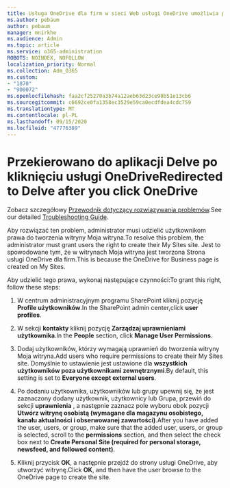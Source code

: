 ```yaml
---
title: Usługa OneDrive dla firm w sieci Web usługi OneDrive umożliwia przekierowanie do aplikacji Delve
ms.author: pebaum
author: pebaum
manager: mnirkhe
ms.audience: Admin
ms.topic: article
ms.service: o365-administration
ROBOTS: NOINDEX, NOFOLLOW
localization_priority: Normal
ms.collection: Adm_O365
ms.custom:
- "1870"
- "900072"
ms.openlocfilehash: faa2cf25270a3b74a12aeb63d23ce98b51e13cb6
ms.sourcegitcommit: c6692ce0fa1358ec3529e59ca0ecdfdea4cdc759
ms.translationtype: MT
ms.contentlocale: pl-PL
ms.lasthandoff: 09/15/2020
ms.locfileid: "47776389"
---
```

# <a name="redirected-to-delve-after-you-click-onedrive"></a><span data-ttu-id="8bae2-102">Przekierowano do aplikacji Delve po kliknięciu usługi OneDrive</span><span class="sxs-lookup"><span data-stu-id="8bae2-102">Redirected to Delve after you click OneDrive</span></span>

<span data-ttu-id="8bae2-103">Zobacz szczegółowy [Przewodnik dotyczący rozwiązywania problemów](https://docs.microsoft.com/sharepoint/support/sites/troubleshooting-guide-for-sites-stopped-at-provisioning).</span><span class="sxs-lookup"><span data-stu-id="8bae2-103">See our detailed [Troubleshooting Guide](https://docs.microsoft.com/sharepoint/support/sites/troubleshooting-guide-for-sites-stopped-at-provisioning).</span></span>

<span data-ttu-id="8bae2-104">Aby rozwiązać ten problem, administrator musi udzielić użytkownikom prawa do tworzenia witryny Moja witryna.</span><span class="sxs-lookup"><span data-stu-id="8bae2-104">To resolve this problem, the administrator must grant users the right to create their My Sites site.</span></span> <span data-ttu-id="8bae2-105">Jest to spowodowane tym, że w witrynach Moja witryna jest tworzona Strona usługi OneDrive dla firm.</span><span class="sxs-lookup"><span data-stu-id="8bae2-105">This is because the OneDrive for Business page is created on My Sites.</span></span>

<span data-ttu-id="8bae2-106">Aby udzielić tego prawa, wykonaj następujące czynności:</span><span class="sxs-lookup"><span data-stu-id="8bae2-106">To grant this right, follow these steps:</span></span>

1. <span data-ttu-id="8bae2-107">W centrum administracyjnym programu SharePoint kliknij pozycję **Profile użytkowników**.</span><span class="sxs-lookup"><span data-stu-id="8bae2-107">In the SharePoint admin center,click **user profiles**.</span></span>

2. <span data-ttu-id="8bae2-108">W sekcji **kontakty** kliknij pozycję **Zarządzaj uprawnieniami użytkownika**.</span><span class="sxs-lookup"><span data-stu-id="8bae2-108">In the **People** section, click **Manage User Permissions**.</span></span>

3. <span data-ttu-id="8bae2-109">Dodaj użytkowników, którzy wymagają uprawnień do tworzenia witryny Moja witryna.</span><span class="sxs-lookup"><span data-stu-id="8bae2-109">Add users who require permissions to create their My Sites site.</span></span> <span data-ttu-id="8bae2-110">Domyślnie to ustawienie jest ustawione dla **wszystkich użytkowników poza użytkownikami zewnętrznymi**.</span><span class="sxs-lookup"><span data-stu-id="8bae2-110">By default, this setting is set to **Everyone except external users**.</span></span>

4. <span data-ttu-id="8bae2-111">Po dodaniu użytkownika, użytkowników lub grupy upewnij się, że jest zaznaczony dodany użytkownik, użytkownicy lub Grupa, przewiń do sekcji **uprawnienia** , a następnie zaznacz pole wyboru obok pozycji **Utwórz witrynę osobistą (wymagane dla magazynu osobistego, kanału aktualności i obserwowanej zawartości)**.</span><span class="sxs-lookup"><span data-stu-id="8bae2-111">After you have added the user, users, or group, make sure that the added user, users, or group is selected, scroll to the **permissions** section, and then select the check box next to **Create Personal Site (required for personal storage, newsfeed, and followed content)**.</span></span>

5. <span data-ttu-id="8bae2-112">Kliknij przycisk **OK**, a następnie przejdź do strony usługi OneDrive, aby utworzyć witrynę.</span><span class="sxs-lookup"><span data-stu-id="8bae2-112">Click **OK**, and then have the user browse to the OneDrive page to create the site.</span></span>
